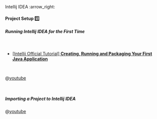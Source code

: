 <link rel="stylesheet" href="{{baseUrl}}/css/textbook.css">

<div class="website-content">

<div id="path">Intellij IDEA :arrow_right: </div>

<div id="title">

#### Project Setup :one:

</div>

<div id="body">

##### Running Intellij IDEA for the First Time

<tabs> 
  <tab header=":abc:">

* [[Intellij Official Tutorial] **Creating, Running and Packaging Your First Java Application**](https://www.jetbrains.com/help/idea/creating-running-and-packaging-your-first-java-application.html)

  </tab>
  <tab header=":tv:">

@[youtube](c0efB_CKOYo)

  </tab>
</tabs>

##### Importing a Project to Intellij IDEA

@[youtube](WIYTktB1bT4)

</div>

<div id="extras">
</div>

</div>
